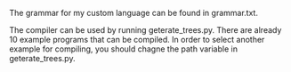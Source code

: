 The grammar for my custom language can be found in grammar.txt.

The compiler can be used by running geterate_trees.py. There are already 10 example programs that can be compiled. In order to select another example for compiling, you should chagne the path variable in geterate_trees.py.
